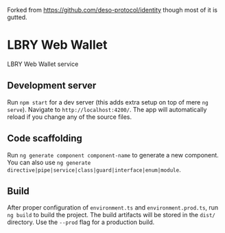 Forked from https://github.com/deso-protocol/identity though most of it is gutted.

# LBRY Web Wallet

LBRY Web Wallet service

## Development server

Run `npm start` for a dev server (this adds extra setup on top of mere `ng serve`). Navigate to `http://localhost:4200/`. The app will automatically reload if you change any of the source files.

## Code scaffolding

Run `ng generate component component-name` to generate a new component. You can also use `ng generate directive|pipe|service|class|guard|interface|enum|module`.

## Build

After proper configuration of `environment.ts` and `environment.prod.ts`, run `ng build` to build the project. The build artifacts will be stored in the `dist/` directory. Use the `--prod` flag for a production build.

